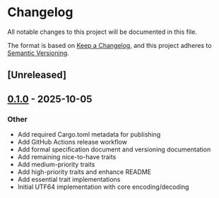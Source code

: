 # Changelog

All notable changes to this project will be documented in this file.

The format is based on [Keep a Changelog](https://keepachangelog.com/en/1.0.0/),
and this project adheres to [Semantic Versioning](https://semver.org/spec/v2.0.0.html).

## [Unreleased]

## [0.1.0](https://github.com/JamesPatrickGill/utf64/releases/tag/v0.1.0) - 2025-10-05

### Other

- Add required Cargo.toml metadata for publishing
- Add GitHub Actions release workflow
- Add formal specification document and versioning documentation
- Add remaining nice-to-have traits
- Add medium-priority traits
- Add high-priority traits and enhance README
- Add essential trait implementations
- Initial UTF64 implementation with core encoding/decoding
